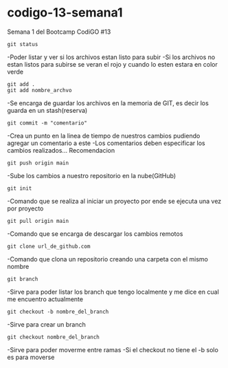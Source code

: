 # codigo-13-semana1
Semana 1 del Bootcamp CodiGO #13

```
git status
```
-Poder listar y ver si los archivos estan listo para subir 
-Si los archivos no estan listos para subirse se veran el rojo y cuando lo esten estara en color verde

```
git add .
git add nombre_archvo
```
-Se encarga de guardar los archivos en la memoria de GIT, es decir los guarda en un stash(reserva)

```
git commit -m "comentario"
```
-Crea un punto en la linea de tiempo de nuestros cambios pudiendo agregar un comentario a este
-Los comentarios deben especificar los cambios realizados... Recomendacion

```
git push origin main
```
-Sube los cambios a nuestro repositorio en la nube(GitHub)

```
git init 
```
-Comando que se realiza al iniciar un proyecto por ende se ejecuta una vez por proyecto

```
git pull origin main
```
-Comando que se encarga de descargar los cambios remotos 

```
git clone url_de_github.com
```
-Comando que clona un repositorio creando una carpeta con el mismo nombre

```
git branch
```
-Sirve para poder listar los branch que tengo localmente y me dice en cual me encuentro actualmente

```
git checkout -b nombre_del_branch
```
-Sirve para crear un branch 

```
git checkout nombre_del_branch
```
-Sirve para poder moverme entre ramas
-Si el checkout no tiene el -b solo es para moverse 

